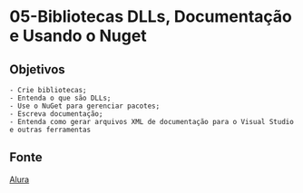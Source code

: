 # 05-Bibliotecas DLLs, Documentação e Usando o Nuget

## Objetivos

    - Crie bibliotecas;
    - Entenda o que são DLLs;
    - Use o NuGet para gerenciar pacotes;
    - Escreva documentação;
    - Entenda como gerar arquivos XML de documentação para o Visual Studio e outras ferramentas

## Fonte

[Alura](https://cursos.alura.com.br/course/csharp-biblioteca-dll-documentacao-nuget)
